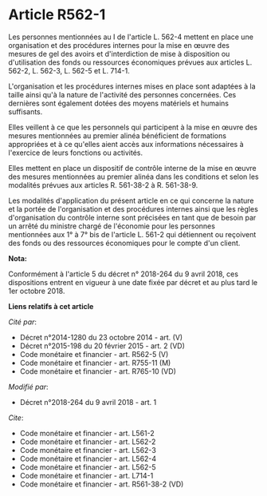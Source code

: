 # Article R562-1

Les personnes mentionnées au I de l'article L. 562-4 mettent en place une organisation et des procédures internes pour la
mise en œuvre des mesures de gel des avoirs et d'interdiction de mise à disposition ou d'utilisation des fonds ou ressources
économiques prévues aux articles L. 562-2, L. 562-3, L. 562-5 et L. 714-1. 

L'organisation et les procédures internes mises en place sont adaptées à la taille ainsi qu'à la nature de l'activité des
personnes concernées. Ces dernières sont également dotées des moyens matériels et humains suffisants. 

Elles veillent à ce que les personnels qui participent à la mise en œuvre des mesures mentionnées au premier alinéa
bénéficient de formations appropriées et à ce qu'elles aient accès aux informations nécessaires à l'exercice de leurs
fonctions ou activités. 

Elles mettent en place un dispositif de contrôle interne de la mise en œuvre des mesures mentionnées au premier alinéa dans
les conditions et selon les modalités prévues aux articles R. 561-38-2 à R. 561-38-9. 

Les modalités d'application du présent article en ce qui concerne la nature et la portée de l'organisation et des procédures
internes ainsi que les règles d'organisation du contrôle interne sont précisées en tant que de besoin par un arrêté du
ministre chargé de l'économie pour les personnes mentionnées aux 1° à 7° bis de l'article L. 561-2 qui détiennent ou
reçoivent des fonds ou des ressources économiques pour le compte d'un client.

**Nota:**

Conformément à l'article 5 du décret n° 2018-264 du 9 avril 2018, ces dispositions entrent en vigueur à une date fixée par
décret et au plus tard le 1er octobre 2018.

**Liens relatifs à cet article**

_Cité par_:

  - Décret n°2014-1280 du 23 octobre 2014 - art. (V)
  - Décret n°2015-198 du 20 février 2015 - art. 2 (VD)
  - Code monétaire et financier - art. R562-5 (V)
  - Code monétaire et financier - art. R755-11 (M)
  - Code monétaire et financier - art. R765-10 (VD)

_Modifié par_:

  - Décret n°2018-264 du 9 avril 2018 - art. 1

_Cite_:

  - Code monétaire et financier - art. L561-2
  - Code monétaire et financier - art. L562-2
  - Code monétaire et financier - art. L562-3
  - Code monétaire et financier - art. L562-4
  - Code monétaire et financier - art. L562-5
  - Code monétaire et financier - art. L714-1
  - Code monétaire et financier - art. R561-38-2 (VD)
